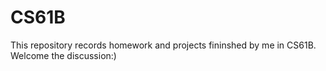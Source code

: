 # CS61B
This repository records homework and projects fininshed by me in CS61B.
Welcome the discussion:)

